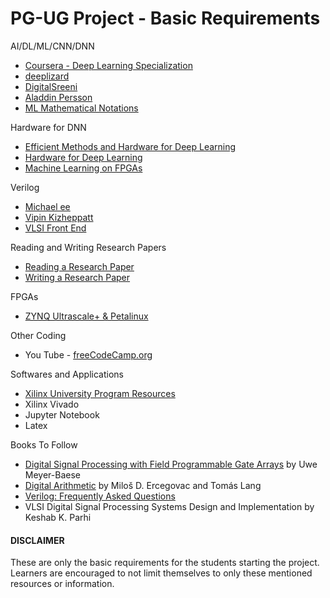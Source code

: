 # PG-UG Project - Basic Requirements

AI/DL/ML/CNN/DNN
- [Coursera - Deep Learning Specialization](https://www.coursera.org/specializations/deep-learning)
- [deeplizard](https://youtube.com/c/deeplizard)
- [DigitalSreeni](https://youtube.com/c/DigitalSreeni)
- [Aladdin Persson](https://www.youtube.com/c/AladdinPersson)
- [ML Mathematical Notations](https://nthu-datalab.github.io/ml/slides/Notation.pdf)

Hardware for DNN
- [Efficient Methods and Hardware for Deep Learning](https://www.youtube.com/watch?v=eZdOkDtYMoo)
- [Hardware for Deep Learning](https://www.youtube.com/playlist?list=PLZU5hLL_713wXlIeer4vZmvzfE_FoCkIP)
- [Machine Learning on FPGAs](https://www.youtube.com/playlist?list=PLGzeDuLmmxDpEsCAjf_sYrMC6p-Y0Ummk)

Verilog
- [Michael ee](https://youtube.com/c/Michaelee)
- [Vipin Kizheppatt](https://youtube.com/user/TheVipinkmenon)
- [VLSI Front End](https://github.com/BinitPandit94/VLSI-Front-End)

Reading and Writing Research Papers
- [Reading a Research Paper](https://binitpandit94.github.io/Blogs/ReadResearchPaper.html)
- [Writing a Research Paper](https://binitpandit94.github.io/Blogs/WritingResearchPaper.html)

FPGAs
- [ZYNQ Ultrascale+ & Petalinux](https://www.youtube.com/watch?v=WyVLb0ykaF4&list=PL9GWVTghqmkIfkk1FtxaAtb2y5BIAP2I7)

Other Coding
- You Tube - [freeCodeCamp.org](https://youtube.com/c/Freecodecamp)

Softwares and Applications
- [Xilinx University Program Resources](https://github.com/xupgit?tab=repositories)
- Xilinx Vivado 
- Jupyter Notebook
- Latex


Books To Follow
- [Digital Signal Processing with Field Programmable Gate Arrays](https://link.springer.com/book/10.1007/978-3-662-06728-4) by Uwe Meyer-Baese 
- [Digital Arithmetic](https://www.sciencedirect.com/book/9781558607989/digital-arithmetic) by Miloš D. Ercegovac and Tomás Lang 
- [Verilog: Frequently Asked Questions](https://link.springer.com/book/10.1007/b99857)
- VLSI Digital Signal Processing Systems Design and Implementation by Keshab K. Parhi

#### DISCLAIMER
These are only the basic requirements for the students starting the project. Learners are encouraged to not limit themselves to only these mentioned resources or information. 

